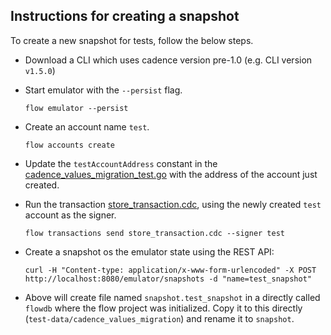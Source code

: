 ## Instructions for creating a snapshot

To create a new snapshot for tests, follow the below steps.

- Download a CLI which uses cadence version pre-1.0 (e.g. CLI version `v1.5.0`)

- Start emulator with the `--persist` flag.
  ```shell
  flow emulator --persist
  ```

- Create an account name `test`.
  ```shell
  flow accounts create
  ```

- Update the `testAccountAddress` constant in the [cadence_values_migration_test.go](../../cadence_values_migration_test.go)
  with the address of the account just created.

- Run the transaction [store_transaction.cdc](store_transaction.cdc), using the newly created `test` account as the signer.
  ```shell
  flow transactions send store_transaction.cdc --signer test
  ```

- Create a snapshot os the emulator state using the REST API:
  ```shell
  curl -H "Content-type: application/x-www-form-urlencoded" -X POST http://localhost:8080/emulator/snapshots -d "name=test_snapshot"
  ```

- Above will create file named `snapshot.test_snapshot` in a directly called `flowdb` where the flow project was initialized.
  Copy it to this directly (`test-data/cadence_values_migration`) and rename it to `snapshot`.
